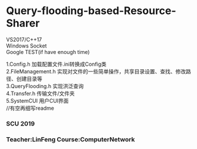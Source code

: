 # Query-flooding-based-Resource-Sharer
VS2017/C++17  
Windows Socket  
Google TEST(if have enough time)  

1.Config.h 加载配置文件.ini转换成Config类  
2.FileManagement.h 实现对文件的一些简单操作，共享目录设置、查找、修改路径、创建目录等  
3.QueryFlooding.h 实现洪泛查询  
4.Transfer.h 传输文件/文件夹  
5.SystemCUI 用户CUI界面  
    //有空再细写readme
    
### SCU 2019  
### Teacher:LinFeng Course:ComputerNetwork 
